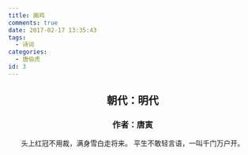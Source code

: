 ```yaml
---
title: 画鸡
comments: true
date: 2017-02-17 13:35:43
tags:
  - 诗词
categories:
  - 唐伯虎
id: 3
---
```


## <center>朝代：明代</center>
### <center>作者：唐寅</center>

<div align = center>头上红冠不用裁，满身雪白走将来。
平生不敢轻言语，一叫千门万户开。</div>
